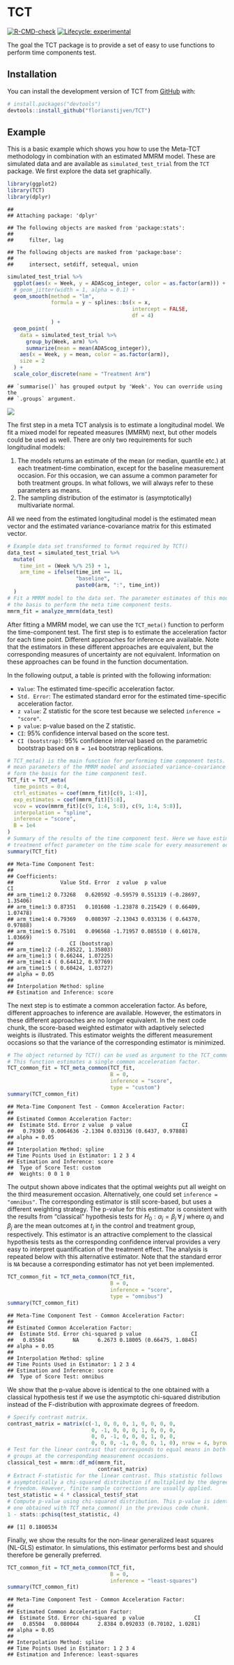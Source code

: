 
# TCT

<!-- badges: start -->

[![R-CMD-check](https://github.com/florianstijven/TCT/actions/workflows/R-CMD-check.yaml/badge.svg)](https://github.com/florianstijven/TCT/actions/workflows/R-CMD-check.yaml)
[![Lifecycle:
experimental](https://img.shields.io/badge/lifecycle-experimental-orange.svg)](https://lifecycle.r-lib.org/articles/stages.html#experimental)
<!-- badges: end -->

The goal the TCT package is to provide a set of easy to use functions to
perform time components test.

## Installation

You can install the development version of TCT from
[GitHub](https://github.com/) with:

``` r
# install.packages("devtools")
devtools::install_github("florianstijven/TCT")
```

## Example

This is a basic example which shows you how to use the Meta-TCT
methodology in combination with an estimated MMRM model. These are
simulated data and are available as `simulated_test_trial` from the
`TCT` package. We first explore the data set graphically.

``` r
library(ggplot2)
library(TCT)
library(dplyr)
```

    ## 
    ## Attaching package: 'dplyr'

    ## The following objects are masked from 'package:stats':
    ## 
    ##     filter, lag

    ## The following objects are masked from 'package:base':
    ## 
    ##     intersect, setdiff, setequal, union

``` r
simulated_test_trial %>%
  ggplot(aes(x = Week, y = ADAScog_integer, color = as.factor(arm))) +
  # geom_jitter(width = 1, alpha = 0.1) +
  geom_smooth(method = "lm",
              formula = y ~ splines::bs(x = x,
                                        intercept = FALSE, 
                                        df = 4)
              ) + 
  geom_point(
    data = simulated_test_trial %>%
      group_by(Week, arm) %>%
      summarize(mean = mean(ADAScog_integer)),
    aes(x = Week, y = mean, color = as.factor(arm)),
    size = 2
  ) +
  scale_color_discrete(name = "Treatment Arm")
```

    ## `summarise()` has grouped output by 'Week'. You can override using the
    ## `.groups` argument.

![](README_files/figure-gfm/unnamed-chunk-1-1.png)<!-- -->

The first step in a meta TCT analysis is to estimate a longitudinal
model. We fit a mixed model for repeated measures (MMRM) next, but other
models could be used as well. There are only two requirements for such
longitudinal models:

1.  The models returns an estimate of the mean (or median, quantile
    etc.) at each treatment-time combination, except for the baseline
    measurement occasion. For this occasion, we can assume a common
    parameter for both treatment groups. In what follows, we will always
    refer to these parameters as means.
2.  The sampling distribution of the estimator is (asymptotically)
    multivariate normal.

All we need from the estimated longitudinal model is the estimated mean
vector and the estimated variance-covariance matrix for this estimated
vector.

``` r
# Example data set transformed to format required by TCT()
data_test = simulated_test_trial %>%
  mutate(
    time_int = (Week %/% 25) + 1,
    arm_time = ifelse(time_int == 1L,
                      "baseline",
                      paste0(arm, ":", time_int))
  )
# Fit a MMRM model to the data set. The parameter estimates of this model form
# the basis to perform the meta time component tests.
mmrm_fit = analyze_mmrm(data_test)
```

After fitting a MMRM model, we can use the `TCT_meta()` function to
perform the time-component test. The first step is to estimate the
acceleration factor for each time point. Different approaches for
inference are available. Note that the estimators in these different
approaches are equivalent, but the corresponding measures of uncertainty
are not equivalent. Information on these approaches can be found in the
function documentation.

In the following output, a table is printed with the following
information:

- `Value`: The estimated time-specific acceleration factor.
- `Std. Error`: The estimated standard error for the estimated
  time-specific acceleration factor.
- `z value`: Z statistic for the score test because we selected
  `inference = "score"`.
- `p value`: p-value based on the Z statistic.
- `CI`: 95% confidence interval based on the score test.
- `CI (bootstrap)`: 95% confidence interval based on the parametric
  bootstrap based on `B = 1e4` bootstrap replications.

``` r
# TCT_meta() is the main function for performing time component tests. The estimated
# mean parameters of the MMRM model and associated variance-covariance matrix
# form the basis for the time component test.
TCT_fit = TCT_meta(
  time_points = 0:4,
  ctrl_estimates = coef(mmrm_fit)[c(9, 1:4)],
  exp_estimates = coef(mmrm_fit)[5:8],
  vcov = vcov(mmrm_fit)[c(9, 1:4, 5:8), c(9, 1:4, 5:8)],
  interpolation = "spline",
  inference = "score",
  B = 1e4
)
# Summary of the results of the time component test. Here we have estimated a
# treatment effect parameter on the time scale for every measurement occasion.
summary(TCT_fit)
```

    ## Meta-Time Component Test: 
    ## 
    ## Coefficients: 
    ##               Value Std. Error  z value  p value                  CI
    ## arm_time1:2 0.73268   0.620592 -0.59579 0.551319 (-0.28697, 1.35406)
    ## arm_time1:3 0.87351   0.101608 -1.23878 0.215429 ( 0.66409, 1.07478)
    ## arm_time1:4 0.79369   0.080397 -2.13043 0.033136 ( 0.64370, 0.97888)
    ## arm_time1:5 0.75101   0.096568 -1.71957 0.085510 ( 0.60178, 1.03669)
    ##                  CI (bootstrap)
    ## arm_time1:2 (-0.28522, 1.35803)
    ## arm_time1:3 ( 0.66244, 1.07225)
    ## arm_time1:4 ( 0.64412, 0.97769)
    ## arm_time1:5 ( 0.60424, 1.03727)
    ## alpha = 0.05
    ## 
    ## Interpolation Method: spline
    ## Estimation and Inference: score

The next step is to estimate a common acceleration factor. As before,
different approaches to inference are available. However, the estimators
in these different approaches are no longer equivalent. In the next code
chunk, the score-based weighted estimator with adaptively selected
weights is illustrated. This estimator weights the different measurement
occasions so that the variance of the corresponding estimator is
minimized.

``` r
# The object returned by TCT() can be used as argument to the TCT_common() function.
# This function estimates a single common acceleration factor.
TCT_common_fit = TCT_meta_common(TCT_fit,
                                 B = 0,
                                 inference = "score",
                                 type = "custom")
summary(TCT_common_fit)
```

    ## Meta-Time Component Test - Common Acceleration Factor:
    ## 
    ## Estimated Common Acceleration Factor: 
    ##  Estimate Std. Error z value  p value                CI
    ##   0.79369  0.0064636 -2.1304 0.033136 (0.6437, 0.97888)
    ## alpha = 0.05
    ## 
    ## Interpolation Method: spline
    ## Time Points Used in Estimator: 1 2 3 4
    ## Estimation and Inference: score
    ##  Type of Score Test: custom
    ##  Weights: 0 0 1 0

The output shown above indicates that the optimal weights put all weight
on the third measurement occasion. Alternatively, one could set
`inference = "omnibus"`. The corresponding estimator is still
score-based, but uses a different weighting strategy. The p-value for
this estimator is consistent with the results from “classical”
hypothesis tests for $H_0: \alpha_j = \beta_j \;
\forall \; j$ where $\alpha_j$ and $\beta_j$ are the mean outcomes at
$t_j$ in the control and treatment group, respectively. This estimator
is an attractive complement to the classical hypothesis tests as the
corresponding confidence interval provides a very easy to interpret
quantification of the treatment effect. The analysis is repeated below
with this alternative estimator. Note that the standard error is `NA`
because a corresponding estimator has not yet been implemented.

``` r
TCT_common_fit = TCT_meta_common(TCT_fit,
                                 B = 0,
                                 inference = "score",
                                 type = "omnibus")
summary(TCT_common_fit)
```

    ## Meta-Time Component Test - Common Acceleration Factor:
    ## 
    ## Estimated Common Acceleration Factor: 
    ##  Estimate Std. Error chi-squared p value                CI
    ##   0.85504         NA      6.2673 0.18005 (0.66475, 1.0845)
    ## alpha = 0.05
    ## 
    ## Interpolation Method: spline
    ## Time Points Used in Estimator: 1 2 3 4
    ## Estimation and Inference: score
    ##  Type of Score Test: omnibus

We show that the p-value above is identical to the one obtained with a
classical hypothesis test if we use the asymptotic chi-squared
distribution instead of the F-distribution with approximate degrees of
freedom.

``` r
# Specify contrast matrix. 
contrast_matrix = matrix(c(-1, 0, 0, 0, 1, 0, 0, 0, 0,
                           0, -1, 0, 0, 0, 1, 0, 0, 0,
                           0, 0, -1, 0, 0, 0, 1, 0, 0,
                           0, 0, 0, -1, 0, 0, 0, 1, 0), nrow = 4, byrow = TRUE)
# Test for the linear contrast that corresponds to equal means in both treatment
# groups at the corresponding measurement occasions.
classical_test = mmrm::df_md(mmrm_fit,
                             contrast_matrix)
# Extract F-statistic for the linear contrast. This statistic follows
# asymptotically a chi-squared distribution if multiplied by the degrees of
# freedom. However, finite sample corrections are usually applied.
test_statistic = 4 * classical_test$f_stat
# Compute p-value using chi-squared distribution. This p-value is identical to the
# one obtained with TCT_meta_common() in the previous code chunk.
1 - stats::pchisq(test_statistic, 4)
```

    ## [1] 0.1800534

Finally, we show the results for the non-linear generalized least
squares (NL-GLS) estimator. In simulations, this estimator performs best
and should therefore be generally preferred.

``` r
TCT_common_fit = TCT_meta_common(TCT_fit,
                                 B = 0,
                                 inference = "least-squares")
summary(TCT_common_fit)
```

    ## Meta-Time Component Test - Common Acceleration Factor:
    ## 
    ## Estimated Common Acceleration Factor: 
    ##  Estimate Std. Error chi-squared  p value                CI
    ##   0.85504   0.080044      2.8384 0.092033 (0.70102, 1.0281)
    ## alpha = 0.05
    ## 
    ## Interpolation Method: spline
    ## Time Points Used in Estimator: 1 2 3 4
    ## Estimation and Inference: least-squares
